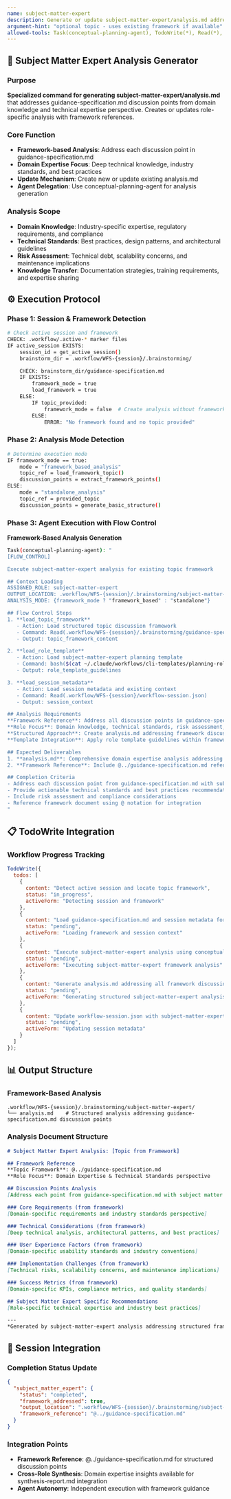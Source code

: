 ```yaml
---
name: subject-matter-expert
description: Generate or update subject-matter-expert/analysis.md addressing guidance-specification discussion points
argument-hint: "optional topic - uses existing framework if available"
allowed-tools: Task(conceptual-planning-agent), TodoWrite(*), Read(*), Write(*)
---
```


## 🎯 **Subject Matter Expert Analysis Generator**

### Purpose
**Specialized command for generating subject-matter-expert/analysis.md** that addresses guidance-specification.md discussion points from domain knowledge and technical expertise perspective. Creates or updates role-specific analysis with framework references.

### Core Function
- **Framework-based Analysis**: Address each discussion point in guidance-specification.md
- **Domain Expertise Focus**: Deep technical knowledge, industry standards, and best practices
- **Update Mechanism**: Create new or update existing analysis.md
- **Agent Delegation**: Use conceptual-planning-agent for analysis generation

### Analysis Scope
- **Domain Knowledge**: Industry-specific expertise, regulatory requirements, and compliance
- **Technical Standards**: Best practices, design patterns, and architectural guidelines
- **Risk Assessment**: Technical debt, scalability concerns, and maintenance implications
- **Knowledge Transfer**: Documentation strategies, training requirements, and expertise sharing

## ⚙️ **Execution Protocol**

### Phase 1: Session & Framework Detection
```bash
# Check active session and framework
CHECK: .workflow/.active-* marker files
IF active_session EXISTS:
    session_id = get_active_session()
    brainstorm_dir = .workflow/WFS-{session}/.brainstorming/

    CHECK: brainstorm_dir/guidance-specification.md
    IF EXISTS:
        framework_mode = true
        load_framework = true
    ELSE:
        IF topic_provided:
            framework_mode = false  # Create analysis without framework
        ELSE:
            ERROR: "No framework found and no topic provided"
```

### Phase 2: Analysis Mode Detection
```bash
# Determine execution mode
IF framework_mode == true:
    mode = "framework_based_analysis"
    topic_ref = load_framework_topic()
    discussion_points = extract_framework_points()
ELSE:
    mode = "standalone_analysis"
    topic_ref = provided_topic
    discussion_points = generate_basic_structure()
```

### Phase 3: Agent Execution with Flow Control
**Framework-Based Analysis Generation**

```bash
Task(conceptual-planning-agent): "
[FLOW_CONTROL]

Execute subject-matter-expert analysis for existing topic framework

## Context Loading
ASSIGNED_ROLE: subject-matter-expert
OUTPUT_LOCATION: .workflow/WFS-{session}/.brainstorming/subject-matter-expert/
ANALYSIS_MODE: {framework_mode ? "framework_based" : "standalone"}

## Flow Control Steps
1. **load_topic_framework**
   - Action: Load structured topic discussion framework
   - Command: Read(.workflow/WFS-{session}/.brainstorming/guidance-specification.md)
   - Output: topic_framework_content

2. **load_role_template**
   - Action: Load subject-matter-expert planning template
   - Command: bash($(cat ~/.claude/workflows/cli-templates/planning-roles/subject-matter-expert.md))
   - Output: role_template_guidelines

3. **load_session_metadata**
   - Action: Load session metadata and existing context
   - Command: Read(.workflow/WFS-{session}/workflow-session.json)
   - Output: session_context

## Analysis Requirements
**Framework Reference**: Address all discussion points in guidance-specification.md from domain expertise and technical standards perspective
**Role Focus**: Domain knowledge, technical standards, risk assessment, knowledge transfer
**Structured Approach**: Create analysis.md addressing framework discussion points
**Template Integration**: Apply role template guidelines within framework structure

## Expected Deliverables
1. **analysis.md**: Comprehensive domain expertise analysis addressing all framework discussion points
2. **Framework Reference**: Include @../guidance-specification.md reference in analysis

## Completion Criteria
- Address each discussion point from guidance-specification.md with subject matter expertise
- Provide actionable technical standards and best practices recommendations
- Include risk assessment and compliance considerations
- Reference framework document using @ notation for integration
"
```

## 📋 **TodoWrite Integration**

### Workflow Progress Tracking
```javascript
TodoWrite({
  todos: [
    {
      content: "Detect active session and locate topic framework",
      status: "in_progress",
      activeForm: "Detecting session and framework"
    },
    {
      content: "Load guidance-specification.md and session metadata for context",
      status: "pending",
      activeForm: "Loading framework and session context"
    },
    {
      content: "Execute subject-matter-expert analysis using conceptual-planning-agent with FLOW_CONTROL",
      status: "pending",
      activeForm: "Executing subject-matter-expert framework analysis"
    },
    {
      content: "Generate analysis.md addressing all framework discussion points",
      status: "pending",
      activeForm: "Generating structured subject-matter-expert analysis"
    },
    {
      content: "Update workflow-session.json with subject-matter-expert completion status",
      status: "pending",
      activeForm: "Updating session metadata"
    }
  ]
});
```

## 📊 **Output Structure**

### Framework-Based Analysis
```
.workflow/WFS-{session}/.brainstorming/subject-matter-expert/
└── analysis.md    # Structured analysis addressing guidance-specification.md discussion points
```

### Analysis Document Structure
```markdown
# Subject Matter Expert Analysis: [Topic from Framework]

## Framework Reference
**Topic Framework**: @../guidance-specification.md
**Role Focus**: Domain Expertise & Technical Standards perspective

## Discussion Points Analysis
[Address each point from guidance-specification.md with subject matter expertise]

### Core Requirements (from framework)
[Domain-specific requirements and industry standards perspective]

### Technical Considerations (from framework)
[Deep technical analysis, architectural patterns, and best practices]

### User Experience Factors (from framework)
[Domain-specific usability standards and industry conventions]

### Implementation Challenges (from framework)
[Technical risks, scalability concerns, and maintenance implications]

### Success Metrics (from framework)
[Domain-specific KPIs, compliance metrics, and quality standards]

## Subject Matter Expert Specific Recommendations
[Role-specific technical expertise and industry best practices]

---
*Generated by subject-matter-expert analysis addressing structured framework*
```

## 🔄 **Session Integration**

### Completion Status Update
```json
{
  "subject_matter_expert": {
    "status": "completed",
    "framework_addressed": true,
    "output_location": ".workflow/WFS-{session}/.brainstorming/subject-matter-expert/analysis.md",
    "framework_reference": "@../guidance-specification.md"
  }
}
```

### Integration Points
- **Framework Reference**: @../guidance-specification.md for structured discussion points
- **Cross-Role Synthesis**: Domain expertise insights available for synthesis-report.md integration
- **Agent Autonomy**: Independent execution with framework guidance
